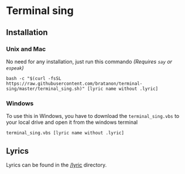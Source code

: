 # Terminal sing

## Installation

### Unix and Mac

No need for any installation, just run this commando *(Requires `say` or `espeak`)*

    bash -c "$(curl -fsSL https://raw.githubusercontent.com/bratanon/terminal-sing/master/terminal_sing.sh)" [lyric name without .lyric]

### Windows

To use this in Windows, you have to download the `terminal_sing.vbs` to your local drive and open it from the windows terminal

    terminal_sing.vbs [lyric name without .lyric]

## Lyrics

Lyrics can be found in the [/lyric](https://github.com/bratanon/terminal-sing/tree/master/lyrics) directory.
